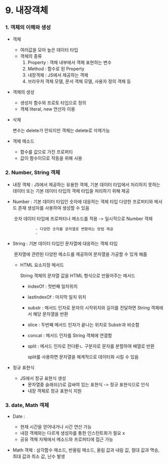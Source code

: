 # 9. 내장객체

### 1. 객체의 이해와 생성

- 객체
  - 여러값을 모아 높은 데이터 타입
  - 객체의 종류
    1. Property : 객체 내부에서 객체 표현하는 변수
    2. Method : 함수로 된 Property
    3. 내장객체 : JS에서 제공하는 객체
    4. 브라우저 객체 모델, 문서 객체 모델, 사용자 정의 객체 등

- 객체의 생성
  - 생성자 함수와 프로토 타입으로 정의
  - 객체 literal, new 연산자 이용

- 삭제

  변수는 delete가 안되지만 객체는 delete로 삭제가능

- 객체 메소드
  - 함수를 값으로 가진 프로퍼티
  - 값이 함수이므로 작동을 위해 사용





### 2. Number, String 객체

- 내장 객체 : JS에서 제공하는 유용한 객체, 기본 데이터 타입에서 처리하지 못하는 데이터 또는 기본 데이터 타입의 객체 타입을 처리하기 위해 제공

- Number : 기본 데이터 타입인 숫자에 대응하는 객체 타입
                    다양한 프로퍼티와 메서드 존재
                    생성자를 사용하여 생성할 수 있음

  ​                  숫자 데이터 타입에 프로퍼티나 메소드를 적용 -> 일시적으로 Number 객체

                - 다양한 숫자를 문자열로 변환하는 방법 제공
                - 
                
- String : 기본 데이터 타입인 문자열에 대응하는 객체 타입

  ​				문자열에 관련된 다양한 메소드를 제공하여 문자열을 가공할 수 있게 해줌
  
  - HTML 요소지정 메서드
  
    String 객체의 문자열 값을 HTML 형식으로 만들어주는 메서드
  
    - indexOf : 첫번째 일치위치
  
    - lastIndexOf : 마지막 일치 위치
  
    - substr : 메서드 인자로 문자의 시작위치와 길이를 전달하면 String 객체에서 해당 문자열을 반환
  
    - slice : 두번째 메서드 인자가 끝나는 위치로 Substr과 비슷함
  
    - concat : 메서드 인자를 String 객체에 연결함
  
    - split : 메서드 인자로 전다뢷ㄴ 구분자로 문자를 분할하여 배열로 반환
  
      split를 사용하면 문자열을 체계적으로 데이터화 시킬 수 있음



- 정규 표현식

  - JS에서 정규 표현식 생성
    - 문자열중 슬래쉬(/)로 감싸여 있는 표현식 -> 정규 표현식으로 인식
    - 내장 객체로 정규 표현식 지원

  



### 3. date, Math 객체

- Date : 
  - 현재 시간을 얻어내거나 시간 연산 가능
  - 내장 객체와는 다르게 생성자를 통한 인스턴트화가 필요 x
  - 공유 객체 자체에서 메소드와 프로퍼티에 접근 가능

- Math 객체 : 삼각함수 메소드, 반올림 메소드, 올림 값과 내림 값, 절대 값과 멱승, 최대 값과 최소 값, 난수 발생

